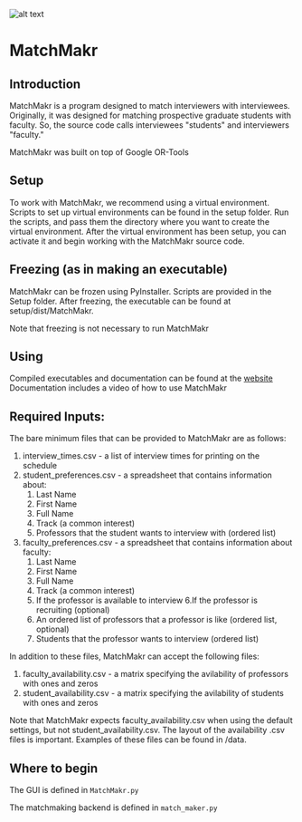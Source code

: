 [logo]: https://github.com/calerc/MatchMakr/blob/master/src/MatchMakr_Ico.ico "MatchMakr Logo"

![alt text][logo]
# MatchMakr

## Introduction
MatchMakr is a program designed to match interviewers with interviewees.  Originally, it was designed for matching prospective graduate students with faculty.  So, the source code calls interviewees "students" and interviewers "faculty."

MatchMakr was built on top of Google OR-Tools

## Setup
To work with MatchMakr, we recommend using a virtual environment.  Scripts to set up virtual environments can be found in the setup folder.  Run the scripts, and pass them the directory where you want to create the virtual environment.  After the virtual environment has been setup, you can activate it and begin working with the MatchMakr source code.

## Freezing (as in making an executable)
MatchMakr can be frozen using PyInstaller.  Scripts are provided in the Setup folder.  After freezing, the executable can be found at setup/dist/MatchMakr.

Note that freezing is not necessary to run MatchMakr

## Using
Compiled executables and documentation can be found at the [website](https://sites.google.com/case.edu/matchmakr/home)
Documentation includes a video of how to use MatchMakr

## Required Inputs:
The bare minimum files that can be provided to MatchMakr are as follows:
1. interview_times.csv - a list of interview times for printing on the schedule
2. student_preferences.csv - a spreadsheet that contains information about:
    1. Last Name
    2. First Name
    3. Full Name
    4. Track (a common interest)
    5. Professors that the student wants to interview with (ordered list)
3. faculty_preferences.csv - a spreadsheet that contains information about faculty:
    1. Last Name
    2. First Name
    3. Full Name
    4. Track (a common interest)
    5. If the professor is available to interview
    6.If the professor is recruiting (optional)
    7. An ordered list of professors that a professor is like (ordered list, optional)
    8. Students that the professor wants to interview (ordered list)

In addition to these files, MatchMakr can accept the following files:
1. faculty_availability.csv - a matrix specifying the avilability of professors with ones and zeros
2. student_availability.csv - a matrix specifying the avilability of students with ones and zeros

Note that MatchMakr expects faculty_availability.csv when using the default settings, but not student_availability.csv.  The layout of the availability .csv files is important.  Examples of these files can be found in /data.

## Where to begin
The GUI is defined in `MatchMakr.py`

The matchmaking backend is defined in `match_maker.py`

